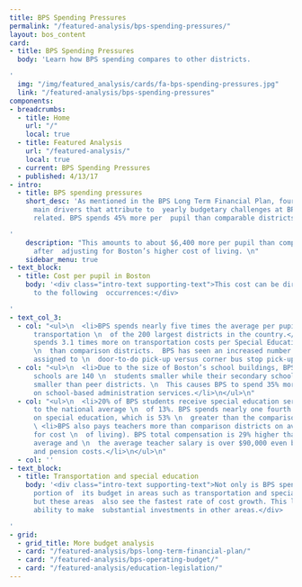 ```yaml
---
title: BPS Spending Pressures
permalink: "/featured-analysis/bps-spending-pressures/"
layout: bos_content
card:
- title: BPS Spending Pressures
  body: 'Learn how BPS spending compares to other districts.

'
  img: "/img/featured_analysis/cards/fa-bps-spending-pressures.jpg"
  link: "/featured-analysis/bps-spending-pressures"
components:
- breadcrumbs:
  - title: Home
    url: "/"
    local: true
  - title: Featured Analysis
    url: "/featured-analysis/"
    local: true
  - current: BPS Spending Pressures
  - published: 4/13/17
- intro:
  - title: BPS spending pressures
    short_desc: 'As mentioned in the BPS Long Term Financial Plan, four of the five
      main drivers that attribute to  yearly budgetary challenges at BPS are cost
      related. BPS spends 45% more per  pupil than comparable districts.

'
    description: "This amounts to about $6,400 more per pupil than comparison districts
      after  adjusting for Boston’s higher cost of living. \n"
    sidebar_menu: true
- text_block:
  - title: Cost per pupil in Boston
    body: '<div class="intro-text supporting-text">This cost can be directly linked
      to the following  occurrences:</div>

'
- text_col_3:
  - col: "<ul>\n  <li>BPS spends nearly five times the average per pupil amount on
      transportation \n  of the 200 largest districts in the country.</li>\n  <li>Boston
      spends 3.1 times more on transportation costs per Special Education student
      \n  than comparison districts.  BPS has seen an increased number of students
      assigned to \n  door-to-do pick-up versus corner bus stop pick-up.</li>\n</ul>\n"
  - col: "<ul>\n  <li>Due to the size of Boston’s school buildings, BPS’ elementary
      schools are 140 \n  students smaller while their secondary schools are 220 students
      smaller than peer districts. \n  This causes BPS to spend 35% more per-pupil
      on school-based administration services.</li>\n</ul>\n"
  - col: "<ul>\n  <li>20% of BPS students receive special education services compared
      to the national average \n  of 13%. BPS spends nearly one fourth of its budget
      on special education, which is 53% \n  greater than the comparison average.</li>\n
      \ <li>BPS also pays teachers more than comparison districts on average (adjusted
      for cost \n  of living). BPS total compensation is 29% higher than the comparison
      average and \n  the average teacher salary is over $90,000 even before healthcare
      and pension costs.</li>\n</ul>\n"
  - col: ''
- text_block:
  - title: Transportation and special education
    body: '<div class="intro-text supporting-text">Not only is BPS spending a large
      portion of  its budget in areas such as transportation and special education,
      but these areas  also see the fastest rate of cost growth. This limits the District’s
      ability to make  substantial investments in other areas.</div>

'
- grid:
  - grid_title: More budget analysis
  - card: "/featured-analysis/bps-long-term-financial-plan/"
  - card: "/featured-analysis/bps-operating-budget/"
  - card: "/featured-analysis/education-legislation/"
---
```


